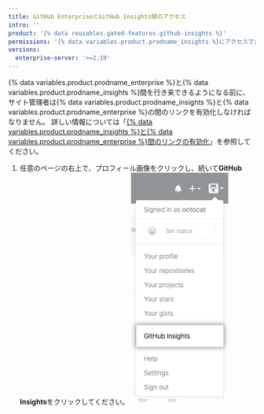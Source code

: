 ```yaml
---
title: GitHub EnterpriseとGitHub Insights間のアクセス
intro: ''
product: '{% data reusables.gated-features.github-insights %}'
permissions: '{% data variables.product.prodname_insights %}にアクセスできる人は、{% data variables.product.prodname_enterprise %}と{% data variables.product.prodname_insights %}の間を行き来できます。'
versions:
  enterprise-server: '>=2.19'
---
```


{% data variables.product.prodname_enterprise %}と{% data variables.product.prodname_insights %}間を行き来できるようになる前に、サイト管理者は{% data variables.product.prodname_insights %}と{% data variables.product.prodname_enterprise %}の間のリンクを有効化しなければなりません。 詳しい情報については「[{% data variables.product.prodname_insights %}と{% data variables.product.prodname_enterprise %}間のリンクの有効化](/insights/installing-and-configuring-github-insights/enabling-a-link-between-github-insights-and-github-enterprise)」を参照してください。

1. 任意のページの右上で、プロフィール画像をクリックし、続いて**GitHub Insights**をクリックしてください。 ![GitHub Insightsへのリンク](/assets/images/help/insights/github-insights-link.png)

